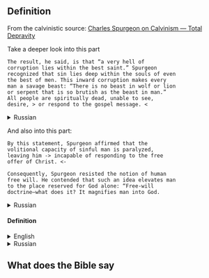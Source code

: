 ## Definition

From the calvinistic source:
[Charles Spurgeon on Calvinism — Total Depravity](https://www.ligonier.org/learn/articles/charles-spurgeon-calvinism-total-depravity)

Take a deeper look into this part

    The result, he said, is that “a very hell of 
    corruption lies within the best saint.” Spurgeon 
    recognized that sin lies deep within the souls of even 
    the best of men. This inward corruption makes every 
    man a savage beast: “There is no beast in wolf or lion 
    or serpent that is so brutish as the beast in man.” 
    All people are spiritually dead, unable to see, 
    desire, > or respond to the gospel message. <

<details>
<summary>Russian</summary>

    В результате, по его словам, "в самом лучшем святом 
    скрывается адская порочность". Сперджен признавал, что 
    грех лежит глубоко в душах даже самых лучших людей. 
    Эта внутренняя порча превращает каждого человека в 
    дикого зверя: "Нет зверя ни в волке, ни во льве, ни в 
    змее, который был бы так зол, как зверь в человеке". 
    Все люди духовно мертвы, они не способны видеть, 
    желать, > или реагировать на Евангельскую весть. <

</details>


And also into this part:

    By this statement, Spurgeon affirmed that the 
    volitional capacity of sinful man is paralyzed, 
    leaving him -> incapable of responding to the free 
    offer of Christ. <-

    Consequently, Spurgeon resisted the notion of human 
    free will. He contended that such an idea elevates man 
    to the place reserved for God alone: “Free-will 
    doctrine—what does it? It magnifies man into God.

<details>
<summary>Russian</summary>

    Этим заявлением Сперджен утверждал, что волевые 
    способности грешного человека парализованы, что делает 
    его -> неспособным откликнуться на свободное 
    предложение Христа. <-

    Следовательно, Сперджен противился понятию 
    человеческой свободной воли. Он утверждал, что такая 
    идея возвышает человека до места, предназначенного 
    только для Бога: "Доктрина свободной воли - что она 
    делает? Она возвышает человека до Бога.

</details>


#### Definition

<details>
<summary>English</summary>

    The belief in total depravity takes the view that 
    sinfulness pervades all areas of life and human 
    existence. Through the Fall of Man, humanity is 
    stained by sin in every aspect: heart, emotions, will, 
    mind, and body. This means people cannot independently 
    choose God. They cannot save themselves. God must 
    intervene to save people.

    Calvinism insists that God must do all the work, from 
    choosing those who will be saved to sanctifying them 
    throughout their lives until they die and go to 
    heaven. Calvinists cite numerous Scripture verses 
    supporting humanity's fallen and sinful nature, such 
    as Mark 7:21-23, Romans 6:20, and 1 Corinthians 2:14. 

</details>


<details>
<summary>Russian</summary>

    Вера в полную испорченность заключается в том, что 
    грех пронизывает все сферы жизни и человеческого 
    существования. Благодаря грехопадению человечество 
    запятнано грехом во всех аспектах: сердце, эмоции, 
    воля, разум и тело. Это означает, что люди не могут 
    самостоятельно выбрать Бога. Они не могут спастись 
    сами. Бог должен вмешаться, чтобы спасти людей.

    Кальвинизм настаивает на том, что Бог должен сделать 
    всю работу, начиная с выбора тех, кто будет спасен, и 
    заканчивая освящением их на протяжении всей жизни, 
    пока они не умрут и не попадут на небеса. Кальвинисты 
    приводят множество стихов Писания, подтверждающих 
    падшую и греховную природу человечества, например, 
    Марка 7:21-23, Римлянам 6:20 и 1 Коринфянам 2:14.

    Переведено с помощью DeepL.com (бесплатная версия)

</details>


## What does the Bible say